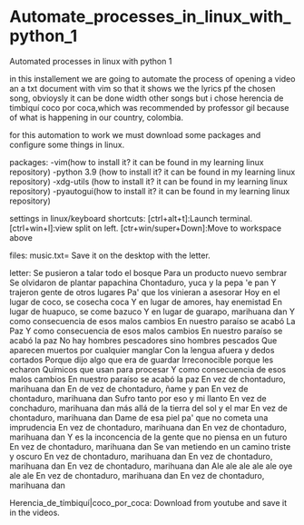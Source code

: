 # Automate_processes_in_linux_with_python_1
Automated processes in linux with python 1

in this installement we are going to automate the process of opening a video an a txt document with vim so that it shows we the lyrics pf the chosen song, obvioysly it can be done width other songs but i chose herencia de timbiquí coco por coca,which was recommended by professor gil because of what is happening in our country, colombia.

for this automation to work we must download some packages and configure some things in linux. 

packages:
-vim(how to install it? it can be found in my learning linux repository)
-python 3.9 (how to install it? it can be found in my learning linux repository)
-xdg-utils (how to install it? it can be found in my learning linux repository)
-pyautogui(how to install it? it can be found in my learning linux repository)

settings in linux/keyboard shortcuts:
[ctrl+alt+t]:Launch terminal.
[ctrl+win+l]:view split on left.
[ctr+win/super+Down]:Move to workspace above

files:
music.txt= Save it on the desktop with the letter.

letter:
Se pusieron a talar todo el bosque
Para un producto nuevo sembrar
Se olvidaron de plantar papachina
Chontaduro, yuca y la pepa 'e pan
Y trajeron gente de otros lugares
Pa' que los vinieran a asesorar
Hoy en el lugar de coco, se cosecha coca
Y en lugar de amores, hay enemistad
En lugar de huapuco, se come bazuco
Y en lugar de guarapo, marihuana dan
Y como consecuencia de esos malos cambios
En nuestro paraíso se acabó La Paz
Y como consecuencia de esos malos cambios
En nuestro paraíso se acabó la paz
No hay hombres pescadores
sino hombres pescados
Que aparecen muertos por cualquier manglar
Con la lengua afuera y dedos cortados
Porque dijo algo que era de guardar
Irreconocible porque les echaron
Químicos que usan para procesar
Y como consecuencia de esos malos cambios
En nuestro paraíso se acabó la paz
En vez de chontaduro, marihuana dan
En de vez de chontaduro, ñame y pan
En vez de chontaduro, marihuana dan
Sufro tanto por eso y mi llanto
En vez de conchaduro, marihuana dan
más allá de la tierra del sol y el mar
En vez de chontaduro, marihuana dan
Dame de esa piel pa' que no cometa una imprudencia
En vez de chontaduro, marihuana dan
En vez de chontaduro, marihuana dan
Y es la inconcencia de la gente que no piensa en un futuro
En vez de chontaduro, marihuana dan
Se van metiendo en un camino triste y oscuro
En vez de chontaduro, marihuana dan
En vez de chontaduro, marihuana dan
En vez de chontaduro, marihuana dan
Ale ale ale ale ale oye ale ale
En vez de chontaduro, marihuana dan
En vez de chontaduro, marihuana dan

Herencia_de_tímbiquí|coco_por_coca: Download from youtube and save it in the videos.


